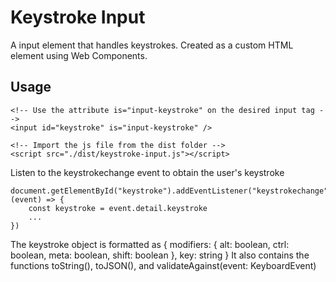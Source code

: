 # Keystroke Input
A input element that handles keystrokes. Created as a custom HTML element using Web Components.

## Usage
```
<!-- Use the attribute is="input-keystroke" on the desired input tag -->
<input id="keystroke" is="input-keystroke" />

<!-- Import the js file from the dist folder -->
<script src="./dist/keystroke-input.js"></script>
```

Listen to the keystrokechange event to obtain the user's keystroke
```
document.getElementById("keystroke").addEventListener("keystrokechange", (event) => {
    const keystroke = event.detail.keystroke
    ...
})
```

The keystroke object is formatted as {
    modifiers: {
        alt: boolean,
        ctrl: boolean,
        meta: boolean,
        shift: boolean
    },
    key: string
}
It also contains the functions toString(), toJSON(), and validateAgainst(event: KeyboardEvent)